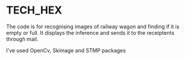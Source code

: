 # TECH_HEX
The code is for recognising images of railway wagon and finding if it is empty or full.
It displays the inference and sends it to the receiptents through mail.

I've used OpenCv, Skimage and STMP packages
